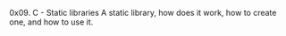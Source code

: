 0x09. C - Static libraries
A static library, how does it work, how to create one, and how to use it.
